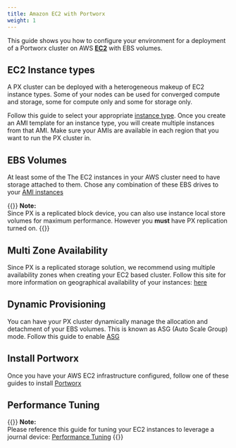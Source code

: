 ```yaml
---
title: Amazon EC2 with Portworx
weight: 1
---
```


This guide shows you how to configure your environment for a deployment of a Portworx cluster on AWS [**EC2**](https://aws.amazon.com/ec2/) with EBS volumes.

## EC2 Instance types
A PX cluster can be deployed with a heterogeneous makeup of EC2 instance types.  Some of your nodes can be used for converged compute and storage, some for compute only and some for storage only.

Follow this guide to select your appropriate [instance type](https://aws.amazon.com/ec2/instance-types/).  Once you create an AMI template for an instance type, you will create multiple instances from that AMI.  Make sure your AMIs are available in each region that you want to run the PX cluster in.

## EBS Volumes
At least some of the The EC2 instances in your AWS cluster need to have storage attached to them.  Chose any combination of these EBS drives to your [AMI instances](https://aws.amazon.com/ebs/details/)

{{<info>}}
**Note:**<br/>Since PX is a replicated block device, you can also use instance local store volumes for maximum performance.  However you **must** have PX replication turned on.
{{</info>}}

## Multi Zone Availability
Since PX is a replicated storage solution, we recommend using multiple availability zones when creating your EC2 based cluster.  Follow this site for more information on geographical availability of your instances: [here](https://docs.aws.amazon.com/AmazonRDS/latest/UserGuide/Concepts.RegionsAndAvailabilityZones.html)

## Dynamic Provisioning
You can have your PX cluster dynamically manage the allocation and detachment of your EBS volumes.  This is known as ASG (Auto Scale Group) mode.  Follow this guide to enable [ASG](/reference/cloud/amazon-web-services/asg)

## Install Portworx
Once you have your AWS EC2 infrastructure configured, follow one of these guides to install [Portworx](./)

## Performance Tuning

{{<info>}}
**Note:**<br/>Please reference this guide for tuning your EC2 instances to leverage a journal device: [Performance Tuning](/install-with-other/operate-and-maintain/performance-and-tuning/tuning)
{{</info>}}
